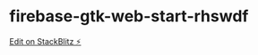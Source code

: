 # firebase-gtk-web-start-rhswdf

[Edit on StackBlitz ⚡️](https://stackblitz.com/edit/firebase-gtk-web-start-rhswdf)